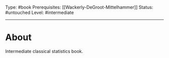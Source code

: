 Type: #book
Prerequisites: [[Wackerly-DeGroot-Mittelhammer]]
Status: #untouched 
Level: #intermediate 

----
# About

Intermediate classical statistics book.